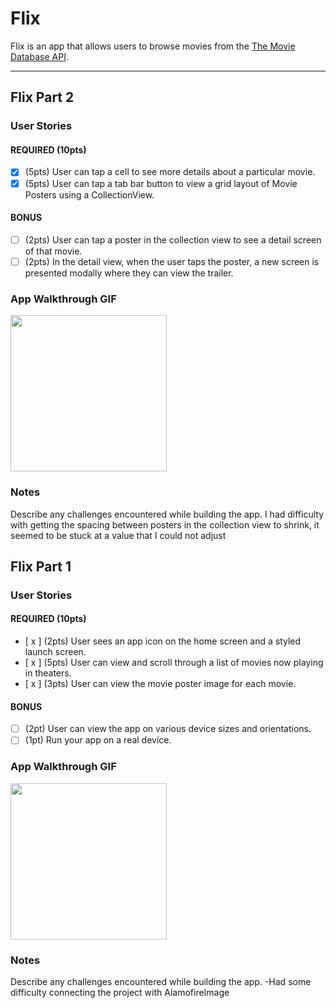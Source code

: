# Flix

Flix is an app that allows users to browse movies from the [The Movie Database API](http://docs.themoviedb.apiary.io/#).

---

## Flix Part 2

### User Stories

#### REQUIRED (10pts)
- [x] (5pts) User can tap a cell to see more details about a particular movie.
- [x] (5pts) User can tap a tab bar button to view a grid layout of Movie Posters using a CollectionView.

#### BONUS
- [ ] (2pts) User can tap a poster in the collection view to see a detail screen of that movie.
- [ ] (2pts) In the detail view, when the user taps the poster, a new screen is presented modally where they can view the trailer.

### App Walkthrough GIF

<img src="https://media.giphy.com/media/xs3XESdYsyq8SiqGmG/giphy.gif?cid=790b7611dc00205722770342339d54487ddc56e6f255baf7&rid=giphy.gif&ct=g" width=250><br>

### Notes
Describe any challenges encountered while building the app.
I had difficulty with getting the spacing between posters in the collection view to shrink, it seemed to be stuck at a value that I could not adjust

## Flix Part 1

### User Stories

#### REQUIRED (10pts)
- [ x ] (2pts) User sees an app icon on the home screen and a styled launch screen.
- [ x ] (5pts) User can view and scroll through a list of movies now playing in theaters.
- [ x ] (3pts) User can view the movie poster image for each movie.

#### BONUS
- [ ] (2pt) User can view the app on various device sizes and orientations.
- [ ] (1pt) Run your app on a real device.

### App Walkthrough GIF

<img src="https://submissions.us-east-1.linodeobjects.com/ios_university/YGRnF7pa.gif" width=250><br>

### Notes
Describe any challenges encountered while building the app.
-Had some difficulty connecting the project with AlamofireImage
